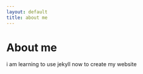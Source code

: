 ```yaml
---
layout: default
title: about me
---
```


# About me

i am learning to use jekyll now to create my website
